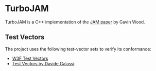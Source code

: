 # TurboJAM

TurboJAM is a C++ implementation of the [JAM paper](https://github.com/gavofyork/graypaper) by Gavin Wood.

## Test Vectors
The project uses the following test-vector sets to verify its conformance:
- [W3F Test Vectors](https://github.com/w3f/jamtestvectors)
- [Test Vectors by Davide Galassi](https://github.com/davxy/jam-test-vectors/tree/polkajam-vectors)
